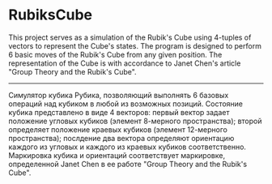 # RubiksCube
This project serves as a simulation of the Rubik's Cube using 4-tuples of vectors to represent the Cube's states. 
The program is designed to perform 6 basic moves of the Rubik's Cube from any given position. The representation of the Cube is with accordance to Janet Chen's article "Group Theory and the Rubik's Cube".

-----------

Cимулятор кубика Рубика, позволяющий выполнять 6 базовых операций над кубиком в любой из возможных позиций.
Состояние кубика представлено в виде 4 векторов: первый вектор задает положение угловых кубиков (элемент 8-мерного 
пространства); второй определяет положение краевых кубиков (элемент 12-мерного пространства); послдение два вектора 
определяют ориентацию каждого из угловых и каждого из краевых кубиков соответственно. Маркировка кубика и ориентаций
соответствует маркировке, определенной Janet Chen в ее работе "Group Theory and the Rubik's Cube".

